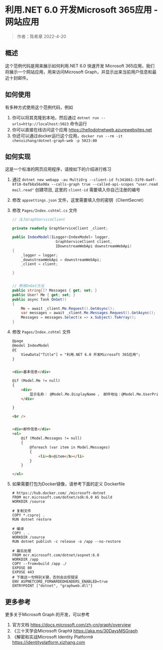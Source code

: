 # 利用.NET 6.0 开发Microsoft 365应用 - 网站应用
> 作者：陈希章 2022-4-20

## 概述

这个范例代码是用来展示如何利用.NET 6.0 快速开发 Microsoft 365应用，我们将展示一个网站应用，用来访问Microsoft Graph，并显示出来当前用户信息和最近十封邮件。

## 如何使用

有多种方式使用这个范例代码，例如

1. 你可以将其克隆到本地，然后通过 `dotnet run --urls=http://localhost:5023` 命令运行
1. 你可以直接在线访问这个应用 https://hellodotnetweb.azurewebsites.net
1. 你还可以通过docker运行这个应用，`docker run --rm -it chenxizhang/dotnet-graph-web -p 5023:80`

## 如何实现

这是一个标准的网页应用程序，请按如下的介绍进行练习

1. 通过 `dotnet new webapp -au MultiOrg --client-id fc341661-31f0-4a4f-8f18-0afb8a56a98a --calls-graph true --called-api-scopes "user.read mail.read"` 创建项目, 这里的 `client-id` 需要填入你自己注册的编号
1. 修改 `appsettings.json` 文件，这里需要填入你的密钥（ClientSecret）

1. 修改 `Pages/Index.cshtml.cs` 文件

    ```csharp
    // 注入GraphServiceClient

    private readonly GraphServiceClient _client;

    public IndexModel(ILogger<IndexModel> logger,
                        GraphServiceClient client,
                        IDownstreamWebApi downstreamWebApi)
    {
        _logger = logger;
        _downstreamWebApi = downstreamWebApi;
        _client = client;

    }


    // 修改OnGet方法
    public string[]? Messages { get; set; }
    public User? Me { get; set; }
    public async Task OnGet()
    {
        Me = await _client.Me.Request().GetAsync();
        var messages = await _client.Me.Messages.Request().GetAsync();
        Messages = messages.Select(x => x.Subject).ToArray();
    }

    ```
1. 修改 `Pages/Index.cshtml` 文件

    ```html
    @page
    @model IndexModel
    @{
        ViewData["Title"] = "利用.NET 6.0 开发Microsoft 365应用";
    }


    <div>基本信息</div>

    @if (Model.Me != null)
    {
        <div>
            显示名称： @Model.Me.DisplayName ， 邮件地址：@Model.Me.UserPrincipalName
        </div>

    }

    <br />


    <div>邮件信息</div>
    <ol>
        @if (Model.Messages != null)
        {
            @foreach (var item in Model.Messages)
            {
                <li><b>@item</b></li>
            }
        }

    </ol>

    ```

1. 如果需要打包为Docker镜像，请参考下面的定义 Dockerfile

    ```docker
    # https://hub.docker.com/_/microsoft-dotnet
    FROM mcr.microsoft.com/dotnet/sdk:6.0 AS build
    WORKDIR /source

    # 复制文件
    COPY *.csproj .
    RUN dotnet restore

    # 编译
    COPY . .
    WORKDIR /source
    RUN dotnet publish -c release -o /app --no-restore

    # 最后处理
    FROM mcr.microsoft.com/dotnet/aspnet:6.0
    WORKDIR /app
    COPY --from=build /app ./
    EXPOSE 80
    EXPOSE 443
    # 下面这一句特别关键，否则会出现错误
    ENV ASPNETCORE_FORWARDEDHEADERS_ENABLED=true
    ENTRYPOINT ["dotnet", "graphweb.dll"]
    ```

## 更多参考

更多关于Microsoft Graph 的开发，可以参考 

1. 官方文档 https://docs.microsoft.com/zh-cn/graph/overview 
1. 《三十天学会Microsoft Graph》 https://aka.ms/30DaysMSGraph
1. 《解密和实战Microsoft Identity Platform》 https://identityplatform.xizhang.com 